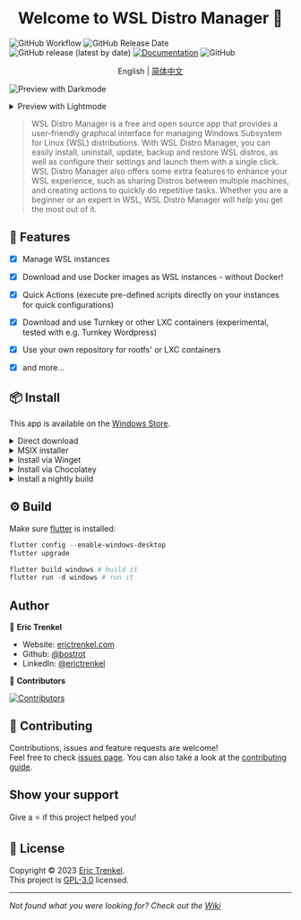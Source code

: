 <h1 align="center">Welcome to WSL Distro Manager 👋</h1>

![GitHub Workflow](https://img.shields.io/github/actions/workflow/status/bostrot/wsl2-distro-manager/releaser.yml?branch=main&label=nightly&style=for-the-badge)
![GitHub Release Date](https://img.shields.io/github/release-date/bostrot/wsl2-distro-manager?style=for-the-badge)
![GitHub release (latest by date)](https://img.shields.io/github/v/release/bostrot/wsl2-distro-manager?style=for-the-badge)
[![Documentation](https://img.shields.io/badge/DOCUMENTATION-WIKI-green?style=for-the-badge)](https://github.com/bostrot/wsl2-distro-manager/wiki)
![GitHub](https://img.shields.io/github/license/bostrot/wsl2-distro-manager?style=for-the-badge)

<p align='center'>
    English | <a href='./README_zh.md'>简体中文</a>
</p>

![Preview with Darkmode](https://user-images.githubusercontent.com/7342321/161707979-f4c3091f-3f24-475e-87d4-0157caafab2a.png)

<details>
<summary>Preview with Lightmode</summary>

![Here](https://user-images.githubusercontent.com/7342321/161708030-4f39a89e-7a2d-4460-b002-da7a619d6302.png)

</details>

> WSL Distro Manager is a free and open source app that provides a user-friendly graphical interface for managing Windows Subsystem for Linux (WSL) distributions. With WSL Distro Manager, you can easily install, uninstall, update, backup and restore WSL distros, as well as configure their settings and launch them with a single click. WSL Distro Manager also offers some extra features to enhance your WSL experience, such as sharing Distros between multiple machines, and creating actions to quickly do repetitive tasks. Whether you are a beginner or an expert in WSL, WSL Distro Manager will help you get the most out of it.

## 🚀 Features






- [x] Manage WSL instances
- [x] Download and use Docker images as WSL instances - without Docker! 

- [x] Quick Actions (execute pre-defined scripts directly on your instances for quick configurations)
- [x] Download and use Turnkey or other LXC containers (experimental, tested with e.g. Turnkey Wordpress)
- [x] Use your own repository for rootfs' or LXC containers
- [x] and more...

## 📦 Install

This app is available on the [Windows Store](https://apps.microsoft.com/store/detail/wsl-manager/9NWS9K95NMJB?hl=en-us&gl=US).

<details>
<summary>Direct download</summary>

You can get this app with a direct download from the [Releases](https://github.com/bostrot/wsl2-distro-manager/releases) page. The latest version is available as a zip file.
</details>

<details>
<summary>MSIX installer</summary>

The `msix` is signed with a test certificate so you need to allow it specifically. In PowerShell you can do following:

```powershell
Add-AppPackage -Path .\wsl2-distro-manager-v1.x.x-unsigned.msix -AllowUnsigned
```
</details>

<details>
<summary>Install via Winget</summary>

The winget package is outdated! Please use the Windows Store version instead.

```sh
winget install Bostrot.WSLManager
```

</details>

<details>
<summary>Install via Chocolatey</summary>

This package is maintained by the community ([@mikeee](https://github.com/mikeee/ChocoPackages)). It is not an official package.

```sh
choco install wsl2-distro-manager
```

</details>

<details>
<summary>Install a nightly build</summary>

The last build can be found as artificats in the "releaser" workflow or via [this link](https://nightly.link/bostrot/wsl2-distro-manager/workflows/releaser/main/wsl2-distro-manager-nightly-archive.zip). If you rather prefer an unsigned `msix` you can also use [this link](https://nightly.link/bostrot/wsl2-distro-manager/workflows/releaser/main/wsl2-distro-manager-nightly-msix.zip).

</details>

## ⚙️ Build

Make sure [flutter](https://flutter.dev/desktop) is installed:

```powershell
flutter config --enable-windows-desktop
flutter upgrade

flutter build windows # build it
flutter run -d windows # run it
```

## Author

👤 **Eric Trenkel**

- Website: [erictrenkel.com](erictrenkel.com)
- Github: [@bostrot](https://github.com/bostrot)
- LinkedIn: [@erictrenkel](https://linkedin.com/in/erictrenkel)

👥 **Contributors**

[![Contributors](https://contrib.rocks/image?repo=bostrot/wsl2-distro-manager)](https://github.com/bostrot/wsl2-distro-manager/graphs/contributors)

## 🤝 Contributing

Contributions, issues and feature requests are welcome!<br />Feel free to check [issues page](https://github.com/bostrot/wsl2-distro-manager/issues). You can also take a look at the [contributing guide](https://github.com/bostrot/wsl2-distro-manager/blob/main/CONTRIBUTING.md).

## Show your support

Give a ⭐️ if this project helped you!

## 📝 License

Copyright © 2023 [Eric Trenkel](https://github.com/bostrot).<br />
This project is [GPL-3.0](https://github.com/bostrot/wsl2-distro-manager/blob/main/LICENSE) licensed.

---

_Not found what you were looking for? Check out the [Wiki](https://github.com/bostrot/wsl2-distro-manager/wiki)_
